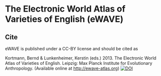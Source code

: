 The Electronic World Atlas of Varieties of English (eWAVE)
==========================================================


Cite
----

eWAVE is published under a CC-BY license and should be cited as

  Kortmann, Bernd & Lunkenheimer, Kerstin (eds.) 2013.
  The Electronic World Atlas of Varieties of English.
  Leipzig: Max Planck Institute for Evolutionary Anthropology.
  (Available online at http://ewave-atlas.org) 
  [![DOI](https://zenodo.org/badge/doi/10.5281/zenodo.11169.png)](http://dx.doi.org/10.5281/zenodo.11169)
